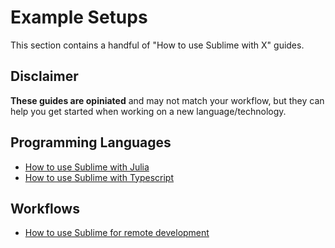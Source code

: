 # Example Setups

This section contains a handful of "How to use Sublime with X" guides.

## Disclaimer

**These guides are opiniated** and may not match your workflow,
but they can help you get started
when working on a new language/technology.

## Programming Languages

- [How to use Sublime with Julia](./julia.md)
- [How to use Sublime with Typescript](./julia.md)

## Workflows

- [How to use Sublime for remote development](./remote_dev.md)
